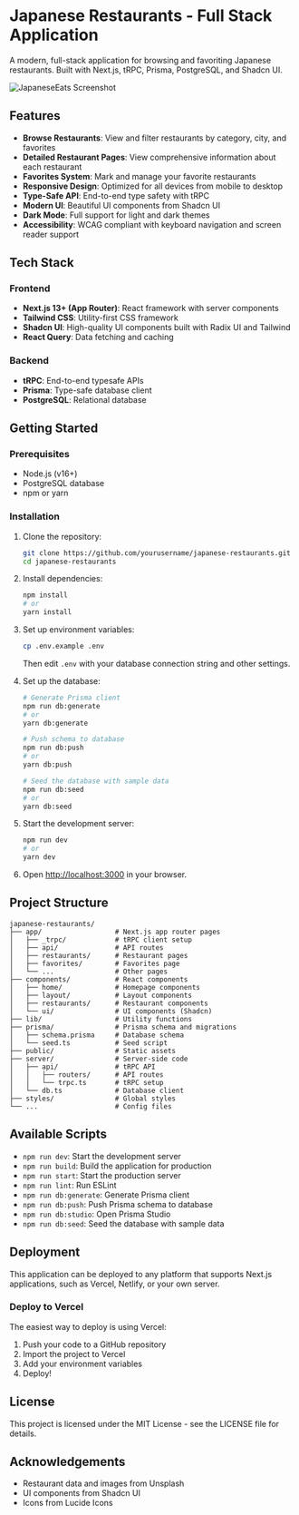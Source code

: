 # Japanese Restaurants - Full Stack Application

A modern, full-stack application for browsing and favoriting Japanese restaurants. Built with Next.js, tRPC, Prisma, PostgreSQL, and Shadcn UI.

![JapaneseEats Screenshot](https://via.placeholder.com/1200x630)

## Features

- **Browse Restaurants**: View and filter restaurants by category, city, and favorites
- **Detailed Restaurant Pages**: View comprehensive information about each restaurant
- **Favorites System**: Mark and manage your favorite restaurants
- **Responsive Design**: Optimized for all devices from mobile to desktop
- **Type-Safe API**: End-to-end type safety with tRPC
- **Modern UI**: Beautiful UI components from Shadcn UI
- **Dark Mode**: Full support for light and dark themes
- **Accessibility**: WCAG compliant with keyboard navigation and screen reader support

## Tech Stack

### Frontend
- **Next.js 13+ (App Router)**: React framework with server components
- **Tailwind CSS**: Utility-first CSS framework
- **Shadcn UI**: High-quality UI components built with Radix UI and Tailwind
- **React Query**: Data fetching and caching

### Backend
- **tRPC**: End-to-end typesafe APIs
- **Prisma**: Type-safe database client
- **PostgreSQL**: Relational database

## Getting Started

### Prerequisites

- Node.js (v16+)
- PostgreSQL database
- npm or yarn

### Installation

1. Clone the repository:
   ```bash
   git clone https://github.com/yourusername/japanese-restaurants.git
   cd japanese-restaurants
   ```

2. Install dependencies:
   ```bash
   npm install
   # or
   yarn install
   ```

3. Set up environment variables:
   ```bash
   cp .env.example .env
   ```
   Then edit `.env` with your database connection string and other settings.

4. Set up the database:
   ```bash
   # Generate Prisma client
   npm run db:generate
   # or
   yarn db:generate
   
   # Push schema to database
   npm run db:push
   # or
   yarn db:push
   
   # Seed the database with sample data
   npm run db:seed
   # or
   yarn db:seed
   ```

5. Start the development server:
   ```bash
   npm run dev
   # or
   yarn dev
   ```

6. Open [http://localhost:3000](http://localhost:3000) in your browser.

## Project Structure

```
japanese-restaurants/
├── app/                  # Next.js app router pages
│   ├── _trpc/            # tRPC client setup
│   ├── api/              # API routes
│   ├── restaurants/      # Restaurant pages
│   ├── favorites/        # Favorites page
│   └── ...               # Other pages
├── components/           # React components
│   ├── home/             # Homepage components
│   ├── layout/           # Layout components
│   ├── restaurants/      # Restaurant components
│   └── ui/               # UI components (Shadcn)
├── lib/                  # Utility functions
├── prisma/               # Prisma schema and migrations
│   ├── schema.prisma     # Database schema
│   └── seed.ts           # Seed script
├── public/               # Static assets
├── server/               # Server-side code
│   ├── api/              # tRPC API
│   │   ├── routers/      # API routes
│   │   └── trpc.ts       # tRPC setup
│   └── db.ts             # Database client
├── styles/               # Global styles
└── ...                   # Config files
```

## Available Scripts

- `npm run dev`: Start the development server
- `npm run build`: Build the application for production
- `npm run start`: Start the production server
- `npm run lint`: Run ESLint
- `npm run db:generate`: Generate Prisma client
- `npm run db:push`: Push Prisma schema to database
- `npm run db:studio`: Open Prisma Studio
- `npm run db:seed`: Seed the database with sample data

## Deployment

This application can be deployed to any platform that supports Next.js applications, such as Vercel, Netlify, or your own server.

### Deploy to Vercel

The easiest way to deploy is using Vercel:

1. Push your code to a GitHub repository
2. Import the project to Vercel
3. Add your environment variables
4. Deploy!

## License

This project is licensed under the MIT License - see the LICENSE file for details.

## Acknowledgements

- Restaurant data and images from Unsplash
- UI components from Shadcn UI
- Icons from Lucide Icons
